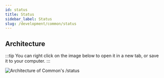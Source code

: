 ```yaml
---
id: status
title: Status
sidebar_label: Status
slug: /development/common/status
---
```


## Architecture

:::tip
You can right click on the image below
to open it in a new tab,
or save it to your computer.
:::

![Architecture of Common's /status](./common-status-arch.dot.svg)
